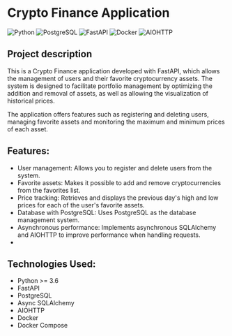 # **Crypto Finance Application**
![Python](https://img.shields.io/badge/Python-3.11-blue.svg)
![PostgreSQL](https://img.shields.io/badge/PostgreSQL-13-blue.svg)
![FastAPI](https://img.shields.io/badge/FastAPI-0.85.1-green.svg)
![Docker](https://img.shields.io/badge/Docker-20.10-blue.svg)
![AIOHTTP](https://img.shields.io/badge/AIOHTTP-3.8.1-yellow.svg)


## **Project description**
This is a Crypto Finance application developed with FastAPI, which allows the management of users and their favorite cryptocurrency assets. The system is designed to facilitate portfolio management by optimizing the addition and removal of assets, as well as allowing the visualization of historical prices.

The application offers features such as registering and deleting users, managing favorite assets and monitoring the maximum and minimum prices of each asset.

## **Features:**

- User management: Allows you to register and delete users from the system.
- Favorite assets: Makes it possible to add and remove cryptocurrencies from the favorites list.
- Price tracking: Retrieves and displays the previous day's high and low prices for each of the user's favorite assets.
- Database with PostgreSQL: Uses PostgreSQL as the database management system.
- Asynchronous performance: Implements asynchronous SQLAlchemy and AIOHTTP to improve performance when handling requests.
- 
## **Technologies Used:**
- Python >= 3.6
- FastAPI
- PostgreSQL
- Async SQLAlchemy
- AIOHTTP
- Docker
- Docker Compose
